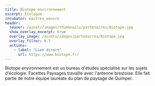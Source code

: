 ```yaml
---
title: Biotope environnement
excerpt: Écologue
incubator: maitres_oeuvre
header:
  teaser: /assets/images/thumbnails/partenaires/Biotope.jpg
  show_overlay_excerpt: true
  overlay_image: /assets/images/partenaires/Biotope.jpg
  overlay_filter: 0.5
  actions:
    - label: "Lien direct"
      url: https://www.biotope.fr/
---
```


Biotope environnement est un bureau d'études spécialisé sur les sujets d'écologie. Facettes Paysages travaille avec l'antenne brestoise. Elle fait partie de notre équipe lauréate du plan de paysage de Quimper.
